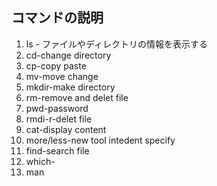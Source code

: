 ## コマンドの説明

1. ls - ファイルやディレクトリの情報を表示する
1. cd-change directory
1. cp-copy paste
1. mv-move change
1. mkdir-make directory
1. rm-remove and delet file
1. pwd-password
1. rmdi-r-delet  file
1. cat-display content
1. more/less-new tool intedent specify
1. find-search file
1. which-
1. man
